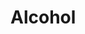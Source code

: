 # Alcohol	
<!-- #p1 #Life -->

<!-- {BearID:8F09D7A2-E874-471D-AC36-99C684289E99-37814-0000061B734F985D} -->
